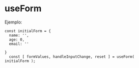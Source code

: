 # useForm

Ejemplo:
```
const initialForm = {
  name: '',
  age: 0,
  email: ''

}
  const [ formValues, handleInputChange, reset ] = useForm( initialForm );
```